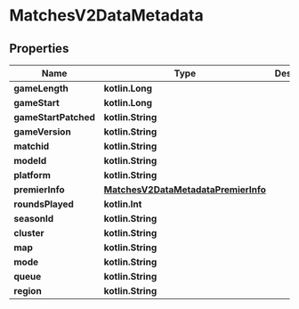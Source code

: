 
# MatchesV2DataMetadata

## Properties
| Name | Type | Description | Notes |
| ------------ | ------------- | ------------- | ------------- |
| **gameLength** | **kotlin.Long** |  |  |
| **gameStart** | **kotlin.Long** |  |  |
| **gameStartPatched** | **kotlin.String** |  |  |
| **gameVersion** | **kotlin.String** |  |  |
| **matchid** | **kotlin.String** |  |  |
| **modeId** | **kotlin.String** |  |  |
| **platform** | **kotlin.String** |  |  |
| **premierInfo** | [**MatchesV2DataMetadataPremierInfo**](MatchesV2DataMetadataPremierInfo.md) |  |  |
| **roundsPlayed** | **kotlin.Int** |  |  |
| **seasonId** | **kotlin.String** |  |  |
| **cluster** | **kotlin.String** |  |  [optional] |
| **map** | **kotlin.String** |  |  [optional] |
| **mode** | **kotlin.String** |  |  [optional] |
| **queue** | **kotlin.String** |  |  [optional] |
| **region** | **kotlin.String** |  |  [optional] |



